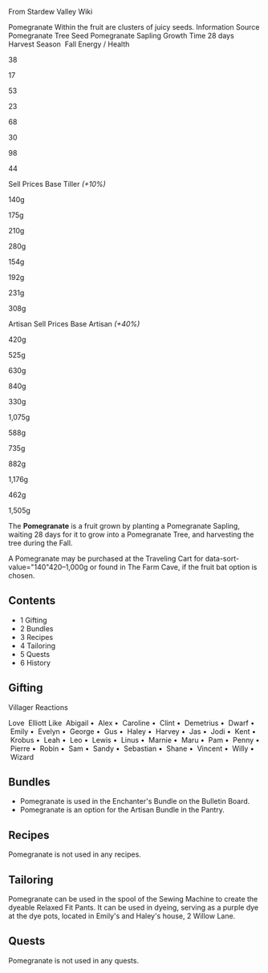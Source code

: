From Stardew Valley Wiki

Pomegranate Within the fruit are clusters of juicy seeds. Information Source Pomegranate Tree Seed Pomegranate Sapling Growth Time 28 days Harvest Season  Fall Energy / Health

38

17

53

23

68

30

98

44

Sell Prices Base Tiller *(+10%)*

140g

175g

210g

280g

154g

192g

231g

308g

Artisan Sell Prices Base Artisan *(+40%)*

420g

525g

630g

840g

330g

1,075g

588g

735g

882g

1,176g

462g

1,505g

The **Pomegranate** is a fruit grown by planting a Pomegranate Sapling, waiting 28 days for it to grow into a Pomegranate Tree, and harvesting the tree during the Fall.

A Pomegranate may be purchased at the Traveling Cart for data-sort-value="140"420–1,000g or found in The Farm Cave, if the fruit bat option is chosen.

## Contents

- 1 Gifting
- 2 Bundles
- 3 Recipes
- 4 Tailoring
- 5 Quests
- 6 History

## Gifting

Villager Reactions

Love  Elliott Like  Abigail •  Alex •  Caroline •  Clint •  Demetrius •  Dwarf •  Emily •  Evelyn •  George •  Gus •  Haley •  Harvey •  Jas •  Jodi •  Kent •  Krobus •  Leah •  Leo •  Lewis •  Linus •  Marnie •  Maru •  Pam •  Penny •  Pierre •  Robin •  Sam •  Sandy •  Sebastian •  Shane •  Vincent •  Willy •  Wizard

## Bundles

- Pomegranate is used in the Enchanter's Bundle on the Bulletin Board.
- Pomegranate is an option for the Artisan Bundle in the Pantry.

## Recipes

Pomegranate is not used in any recipes.

## Tailoring

Pomegranate can be used in the spool of the Sewing Machine to create the dyeable Relaxed Fit Pants. It can be used in dyeing, serving as a purple dye at the dye pots, located in Emily's and Haley's house, 2 Willow Lane.

## Quests

Pomegranate is not used in any quests.